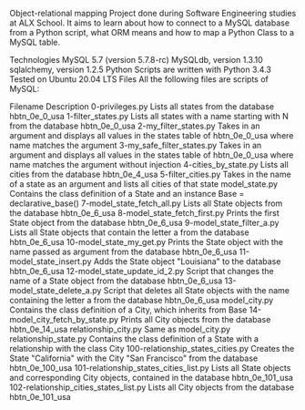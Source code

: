 Object-relational mapping
Project done during Software Engineering studies at ALX School. It aims to learn about how to connect to a MySQL database from a Python script, what ORM means and how to map a Python Class to a MySQL table.

Technologies
MySQL 5.7 (version 5.7.8-rc)
MySQLdb, version 1.3.10
sqlalchemy, version 1.2.5
Python Scripts are written with Python 3.4.3
Tested on Ubuntu 20.04 LTS
Files
All the following files are scripts of MySQL:

Filename	Description
0-privileges.py	Lists all states from the database hbtn_0e_0_usa
1-filter_states.py	Lists all states with a name starting with N from the database hbtn_0e_0_usa
2-my_filter_states.py	Takes in an argument and displays all values in the states table of hbtn_0e_0_usa where name matches the argument
3-my_safe_filter_states.py	Takes in an argument and displays all values in the states table of hbtn_0e_0_usa where name matches the argument without injection
4-cities_by_state.py	Lists all cities from the database hbtn_0e_4_usa
5-filter_cities.py	Takes in the name of a state as an argument and lists all cities of that state
model_state.py	Contains the class definition of a State and an instance Base = declarative_base()
7-model_state_fetch_all.py	Lists all State objects from the database hbtn_0e_6_usa
8-model_state_fetch_first.py	Prints the first State object from the database hbtn_0e_6_usa
9-model_state_filter_a.py	Lists all State objects that contain the letter a from the database hbtn_0e_6_usa
10-model_state_my_get.py	Prints the State object with the name passed as argument from the database hbtn_0e_6_usa
11-model_state_insert.py	Adds the State object "Louisiana" to the database hbtn_0e_6_usa
12-model_state_update_id_2.py	Script that changes the name of a State object from the database hbtn_0e_6_usa
13-model_state_delete_a.py	Script that deletes all State objects with the name containing the letter a from the database hbtn_0e_6_usa
model_city.py	Contains the class definition of a City, which inherits from Base
14-model_city_fetch_by_state.py	Prints all City objects from the database hbtn_0e_14_usa
relationship_city.py	Same as model_city.py
relationship_state.py	Contains the class definition of a State with a relationship with the class City
100-relationship_states_cities.py	Creates the State "California" with the City "San Francisco" from the database hbtn_0e_100_usa
101-relationship_states_cities_list.py	Lists all State objects and corresponding City objects, contained in the database hbtn_0e_101_usa
102-relationship_cities_states_list.py	Lists all City objects from the database hbtn_0e_101_usa
